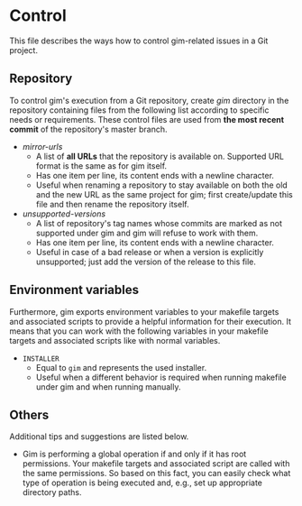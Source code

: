 # Control

This file describes the ways how to control gim-related issues in a Git project.

## Repository

To control gim's execution from a Git repository, create *gim* directory in the repository containing files from the following list according to specific needs or requirements. These control files are used from **the most recent commit** of the repository's master branch.

* *mirror-urls*
  * A list of **all URLs** that the repository is available on. Supported URL format is the same as for gim itself.
  * Has one item per line, its content ends with a newline character.
  * Useful when renaming a repository to stay available on both the old and the new URL as the same project for gim; first create/update this file and then rename the repository itself.
* *unsupported-versions*
  * A list of repository's tag names whose commits are marked as not supported under gim and gim will refuse to work with them.
  * Has one item per line, its content ends with a newline character.
  * Useful in case of a bad release or when a version is explicitly unsupported; just add the version of the release to this file.

## Environment variables

Furthermore, gim exports environment variables to your makefile targets and associated scripts to provide a helpful information for their execution. It means that you can work with the following variables in your makefile targets and associated scripts like with normal variables.

* `INSTALLER`
  * Equal to `gim` and represents the used installer.
  * Useful when a different behavior is required when running makefile under gim and when running manually.

## Others

Additional tips and suggestions are listed below.

* Gim is performing a global operation if and only if it has root permissions. Your makefile targets and associated script are called with the same permissions. So based on this fact, you can easily check what type of operation is being executed and, e.g., set up appropriate directory paths.
